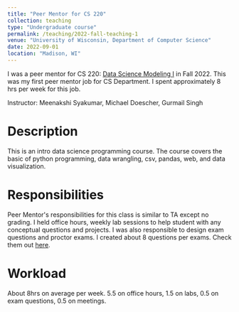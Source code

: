 ```yaml
---
title: "Peer Mentor for CS 220"
collection: teaching
type: "Undergraduate course"
permalink: /teaching/2022-fall-teaching-1
venue: "University of Wisconsin, Department of Computer Science"
date: 2022-09-01
location: "Madison, WI"
---
```


I was a peer mentor for CS 220: [Data Science Modeling I](https://cs220.cs.wisc.edu/f22/schedule.html) in Fall 2022. This was my first peer mentor job for CS Department. I spent approximately 8 hrs per week for this job. 

Instructor: Meenakshi Syakumar, Michael Doescher, Gurmail Singh

Description
======

This is an intro data science programming course. The course covers the basic of python programming, data wrangling, csv, pandas, web, and data visualization. 

Responsibilities
======

Peer Mentor's responsibilities for this class is similar to TA except no grading. I held office hours, weekly lab sessions to help student with any conceptual questions and projects. I was also responsible to design exam questions and proctor exams. I created about 8 questions per exams. Check them out [here](https://git.doit.wisc.edu/cdis/cs/courses/cs220/cs220-lecture-material/-/tree/main/s23/old_exams).

Workload
======

About 8hrs on average per week. 5.5 on office hours, 1.5 on labs, 0.5 on exam questions, 0.5 on meetings.